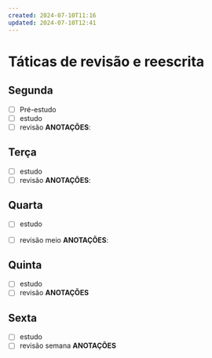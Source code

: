 ```yaml
---
created: 2024-07-10T11:16
updated: 2024-07-10T12:41
---
```

# Táticas de revisão e reescrita
## Segunda
- [ ] Pré-estudo
- [ ] estudo
- [ ] revisão
**ANOTAÇÕES**:

## Terça
- [ ] estudo
- [ ] revisão
**ANOTAÇÕES**:

## Quarta
- [ ] estudo
- [ ] revisão meio
**ANOTAÇÕES**:


## Quinta
- [ ] estudo
- [ ] revisão
**ANOTAÇÕES**

## Sexta
- [ ] estudo
- [ ] revisão semana
**ANOTAÇÕES**